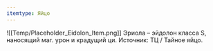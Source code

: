 ```yaml
---
itemtype: Яйцо
---
```

![[Temp/Placeholder_Eidolon_Item.png]]
Эриола – эйдолон класса S, наносящий маг. урон и крадущий ци. Источник: ТЦ / Тайное яйцо.
